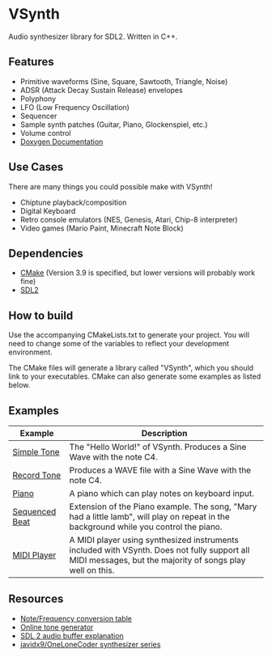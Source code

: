 # VSynth

Audio synthesizer library for SDL2. Written in C++.

## Features

- Primitive waveforms (Sine, Square, Sawtooth, Triangle, Noise)
- ADSR (Attack Decay Sustain Release) envelopes
- Polyphony
- LFO (Low Frequency Oscillation)
- Sequencer
- Sample synth patches (Guitar, Piano, Glockenspiel, etc.)
- Volume control
- [Doxygen Documentation](https://airloaf.github.io/VSynth/html/index.html)

## Use Cases

There are many things you could possible make with VSynth!

- Chiptune playback/composition
- Digital Keyboard
- Retro console emulators (NES, Genesis, Atari, Chip-8 interpreter) 
- Video games (Mario Paint, Minecraft Note Block)

## Dependencies

- [CMake](https://cmake.org/) (Version 3.9 is specified, but lower versions will probably work fine)
- [SDL2](https://www.libsdl.org/)

## How to build

Use the accompanying CMakeLists.txt to generate your project. You will need to change some of the variables to reflect your development environment.

The CMake files will generate a library called "VSynth", which you should link to your executables. CMake can also generate some examples as listed below.

## Examples

|Example|Description|
| --- | --- |
| [Simple Tone](https://github.com/airloaf/VSynth/tree/master/examples/SimpleTone) | The "Hello World!" of VSynth. Produces a Sine Wave with the note C4. |
| [Record Tone](https://github.com/airloaf/VSynth/tree/master/examples/RecordTone) | Produces a WAVE file with a Sine Wave with the note C4. |
| [Piano](https://github.com/airloaf/VSynth/tree/master/examples/piano) | A piano which can play notes on keyboard input. |
| [Sequenced Beat](https://github.com/airloaf/VSynth/tree/master/examples/sequenced_beat) | Extension of the Piano example. The song, "Mary had a little lamb", will play on repeat in the background while you control the  piano. |
| [MIDI Player](https://github.com/airloaf/VSynth/tree/master/examples/MIDI) | A MIDI player using synthesized instruments included with VSynth. Does not fully support all MIDI messages, but the majority of songs play well on this. |

## Resources

- [Note/Frequency conversion table](https://pages.mtu.edu/~suits/notefreqs.html)
- [Online tone generator](https://www.szynalski.com/tone-generator/)
- [SDL 2 audio buffer explanation](https://ericscrivner.me/2017/10/getting-circular-sdl-audio/)
- [javidx9/OneLoneCoder synthesizer series](https://youtu.be/tgamhuQnOkM)
